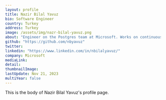 ```yaml
---
layout: profile
title: Nazir Bilal Yavuz
bio: Software Engineer
country: Turkey
address: Turkey
image: /assets/img/nazr-bilal-yavuz.png
about: "Engineer on the Postgres team at Microsoft. Works on continuous integration/continuous development (CI/CD). BS in Computer Engineering from Middle East Technical University. Puzzle solver."
github: "https://github.com/nbyavuz"
twitter:
linkedin: "https://www.linkedin.com/in/nbilalyavuz/"
company: Microsoft
mediaLink:
detail: 
thumbnailImage:
lastUpdate: Nov 21, 2023
multiYear: false
---
```


This is the body of Nazir Bilal Yavuz's profile page.
